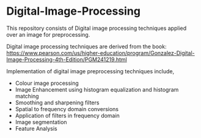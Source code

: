 # Digital-Image-Processing
This repository consists of Digital image processing techniques applied over an image for preprocessing.

Digital image processing techniques are derived from the book:
https://www.pearson.com/us/higher-education/program/Gonzalez-Digital-Image-Processing-4th-Edition/PGM241219.html

Implementation of digital image preprocessing techniques include,
<ul>
<li>Colour image processing</li>
<li>Image Enhancement using histogram equalization and histogram matching</li>
<li>Smoothing and sharpening filters</li>
<li>Spatial to frequency domain conversions</li>
<li>Application of filters in frequency domain</li>
<li>Image segmentation</li>
<li>Feature Analysis</li>
</ul>
